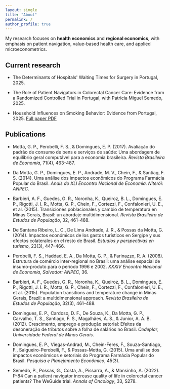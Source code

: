 ```yaml
---
layout: single
title: "About"
permalink: /
author_profile: true
---
```


My research focuses on **health economics** and **regional economics**, with emphasis on patient navigation, value-based health care, and applied microeconometrics.

## Current research

- The Determinants of Hospitals' Waiting Times for Surgery in Portugal, 2025.

- The Role of Patient Navigators in Colorectal Cancer Care: Evidence from a Randomized Controlled Trial in Portugal, with Patricia Miguel Semedo, 2025.

- Household Influences on Smoking Behavior: Evidence from Portugal, 2025.
[Full paper PDF](files/Smoking_PT.pdf)

## Publications

- Motta, G. P., Perobelli, F. S., & Domingues, E. P. (2017). Avaliação do padrão de consumo de bens e serviços de saúde: Uma abordagem de equilíbrio geral computável para a economia brasileira. *Revista Brasileira de Economia*, 71(4), 463–487.

- Da Motta, G. P., Domingues, E. P., Andrade, M. V., Chein, F., & Santiag, F. S. (2014). Uma análise dos impactos econômicos do Programa Farmácia Popular do Brasil. *Anais do XLI Encontro Nacional de Economia. Niterói: ANPEC*.

- Barbieri, A. F., Guedes, G. R., Noronha, K., Queiroz, B. L., Domingues, E. P., Rigotti, J. I. R., Motta, G. P., Chein, F., Cortezzi, F., Confalonieri, U. E., et al. (2015). Transiciones poblacionales y cambio de temperatura en Minas Gerais, Brasil: un abordaje multidimensional. *Revista Brasileira de Estudos de População*, 32, 461–488.

- De Santana Ribeiro, L. C., De Lima Andrade, J. R., & Possas da Motta, G. (2014). Impactos económicos de los gastos turísticos en Sergipe y sus efectos colaterales en el resto de Brasil. *Estudios y perspectivas en turismo*, 23(3), 447–466.

- Perobelli, F. S., Haddad, E. A., Da Motta, G. P., & Farinazzo, R. A. (2008). Estrutura de comércio inter-regional no Brasil: uma análise espacial de insumo-produto para o período 1996 e 2002. *XXXIV Encontro Nacional de Economia, Salvador: ANPEC*, 36.

- Barbieri, A. F., Guedes, G. R., Noronha, K., Queiroz, B. L., Domingues, E. P., Rigotti, J. I. R., Motta, G. P., Chein, F., Cortezzi, F., Confalonieri, U. E., et al. (2015). Population transitions and temperature change in Minas Gerais, Brazil: a multidimensional approach. *Revista Brasileira de Estudos de População*, 32(3), 461–488.

- Domingues, E. P., Cardoso, D. F., De Souza, K., Da Motta, G. P., Carvalho, T. S., Santiago, F. S., Magalhães, A. S., & Junior, A. A. B. (2012). Crescimento, emprego e produção setorial: Efeitos da desoneração de tributos sobre a folha de salários no Brasil. *Cedeplar, Universidade Federal de Minas Gerais*.

- Domingues, E. P., Viegas-Andrad, M., Chein-Feres, F., Souza-Santiago, F., Salgueiro-Perobelli, F., & Possas-Motta, G. (2015). Uma análise dos impactos econômicos e setoriais do Programa Farmácia Popular do Brasil. *Pesquisa e Planejamento Econômico*, 45(3).

- Semedo, P., Possas, G., Costa, A., Pissarra, A., & Mansinho, A. (2022). P-84 Can a patient navigator increase quality of life in colorectal cancer patients? The WeGuide trial. *Annals of Oncology*, 33, S278.
